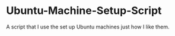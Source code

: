 # Ubuntu-Machine-Setup-Script
A script that I use the set up Ubuntu machines just how I like them. 
